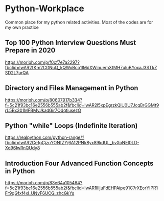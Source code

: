 # Python-Workplace
Common place for my python related activities. Most of the codes are for my own practice

## Top 100 Python Interview Questions Must Prepare in 2020

https://morioh.com/p/f0cf7e7a2297?fbclid=IwAR2fKm2CGNuQ_kQWoBco1IMdXWinuemXtMH7uluBYoxaJ3STkZSD2L7urQA

## Directory and Files Management in Python
https://morioh.com/p/80607917b334?f=5c21f93bc16e2556b555ab2f&fbclid=IwAR2l5xpEgrzkQiU0U7JcqBrGGMt9rL5Bx301MFBMvJkadGir7OdqtiusezQ

## Python "while" Loops (Indefinite Iteration)
https://realpython.com/python-range/?fbclid=IwAR2CefgCjzqYONfZYj6A12PNk8yx89kdUL_bvXoNEl0LD-Xo96lwRnQUdy8

## Introduction Four Advanced Function Concepts in Python

https://morioh.com/p/83e64a105464?f=5c21f93bc16e2556b555ab2f&fbclid=IwAR1lIIjuFdEHPAipe91C7rXEorYIPR1Fr9qGfxf4xl_UNvF6UCG_zhcGkYs
